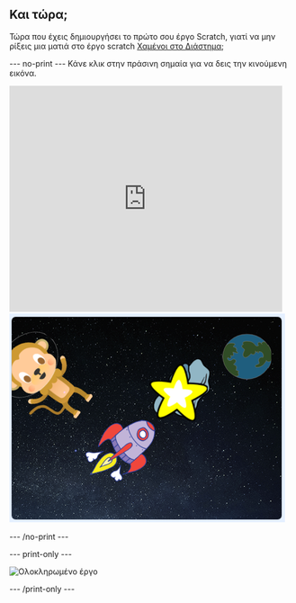 ## Και τώρα;

Τώρα που έχεις δημιουργήσει το πρώτο σου έργο Scratch, γιατί να μην ρίξεις μια ματιά στο έργο scratch [Χαμένοι στο Διάστημα](https://projects.raspberrypi.org/en/projects/lost-in-space?utm_source=pathway&utm_medium=whatnext&utm_campaign=projects);

\--- no-print \--- Κάνε κλικ στην πράσινη σημαία για να δεις την κινούμενη εικόνα.

<div class="scratch-preview">
  <iframe allowtransparency="true" width="485" height="402" src="https://scratch.mit.edu/projects/embed/276873231/?autostart=false" frameborder="0" scrolling="no"></iframe>
  <img src="images/space-final.png">
</div>

\--- /no-print \---

\--- print-only \---

![Ολοκληρωμένο έργο](images/lost-in-space-static.png)

\--- /print-only \---